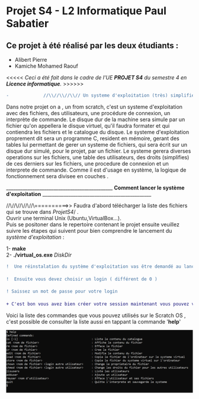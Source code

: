 # Projet S4 - L2 Informatique Paul Sabatier  
  
  
  ## Ce projet à été réalisé par les deux étudiants :  
  
  * Alibert Pierre
  * Kamiche Mohamed Raouf  

<<<<<  *Ceci a été fait dans le cadre de l'UE __PROJET S4__ du semestre 4 en **Licence informatique**.*  >>>>>>

```diff
-             //\\//\\//\\// Un systeme d'exploitation (très) simplifié UNIX like //\\//\\//\\//          -
```

Dans notre projet on a , un from scratch, c'est un systeme d'exploitation avec des fichiers, des utilisateurs, une procédure
de connexion, un interprète de commande. Le disque dur de la machine sera simule par un fichier qu'on
appellera le disque virtuel, qu'il faudra formater et qui contiendra les fichiers et le catalogue du disque.
Le systeme d'exploitation proprement dit sera un programme C, resident en mémoire, gerant des tables lui 
permettant de gerer un systeme de fichiers, qui sera écrit sur un disque dur simulé, pour le projet,
par un fichier.
Le systeme gerera diverses operations sur les fichiers, une table des utilisateurs, des droits (simplifies)
de ces derniers sur les fichiers, une procedure de connexion et un interprete de commande.
Comme il est d'usage en système, la logique de fonctionnement sera divisee en couches .

_____________________________________________   **Comment lancer le système d'exploitation**  ______________________________________________  



   //\\//\\//\\//\\//\\==========>> Faudra d'abord télécharger la liste des fichiers qui se trouve dans *ProjetS4*/ .  
   Ouvrir une terminal Unix (Ubuntu,VirtualBox...).  
   Puis se positoner dans le repertoire contenant le projet ensuite veuillez suivre les étapes qui suivent pour bien comprendre le lancement du *système 
   d'exploitation* : 
   
   1- __make__  
   2- __./virtual_os.exe__ *DiskDir*
   
``` diff
!  Une réinstalation du système d'exploitation vas être demandé au lancement du système, pour un premier lancement ceci ne change rien car de toute façon vous aller créez une nouvelle session .

!  Ensuite vous devez choisir un login ( différent de 0 )

! Saissez un mot de passe pour votre login

+ C'est bon vous avez bien créer votre session maintenant vous pouvez vous connecter à votre session en utilisant votre Login et Mot de passe


```

Voici la liste des commandes que vous pouvez utilisés sur le Scratch OS , c'est possible de consulter la liste aussi en tappant la commande '__help__'
  
  
![ Defined commands ](Help.png)
